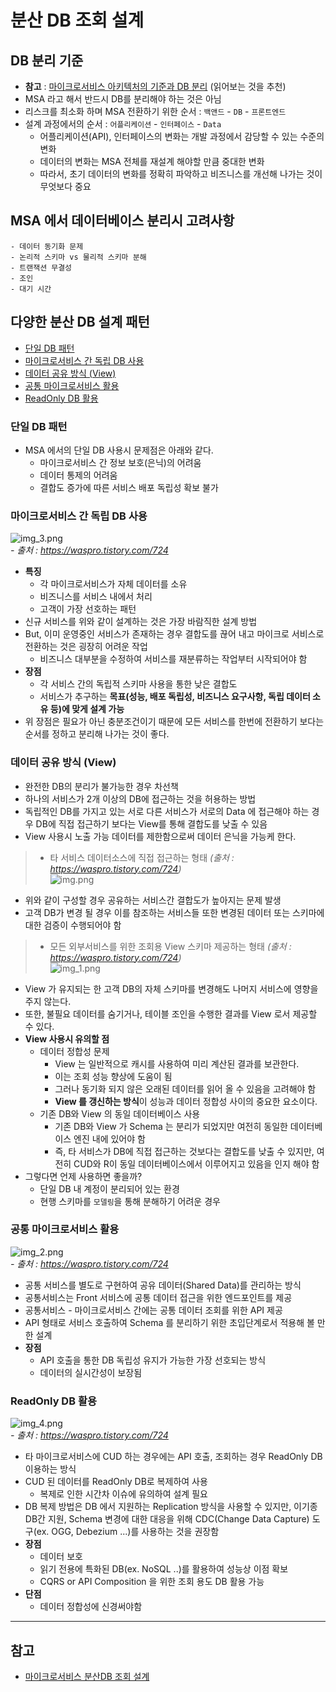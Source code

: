 # 분산 DB 조회 설계

## DB 분리 기준

- **참고** : [마이크로서비스 아키텍처의 기준과 DB 분리](https://waspro.tistory.com/718) (읽어보는 것을 추천)
- MSA 라고 해서 반드시 DB를 분리해야 하는 것은 아님
- 리스크를 최소화 하며 MSA 전환하기 위한 순서 : `백앤드` - `DB` - `프론트엔드`
- 설계 과정에서의 순서 : `어플리케이션` - `인터페이스` - `Data`
    - 어플리케이션(API), 인터페이스의 변화는 개발 과정에서 감당할 수 있는 수준의 변화
    - 데이터의 변화는 MSA 전체를 재설계 해야할 만큼 중대한 변화
    - 따라서, 초기 데이터의 변화를 정확히 파악하고 비즈니스를 개선해 나가는 것이 무엇보다 중요

## MSA 에서 데이터베이스 분리시 고려사항

    - 데이터 동기화 문제
    - 논리적 스키마 vs 물리적 스키마 분해
    - 트랜잭션 무결성
    - 조인
    - 대기 시간

## 다양한 분산 DB 설계 패턴

- [단일 DB 패턴](#단일-DB-패턴)
- [마이크로서비스 간 독립 DB 사용](#마이크로서비스-간-독립-DB-사용)
- [데이터 공유 방식 (View)](#데이터-공유-방식-view)
- [공통 마이크로서비스 활용](#공통-마이크로서비스-활용)
- [ReadOnly DB 활용](#readonly-db-활용)

### 단일 DB 패턴

- MSA 에서의 단일 DB 사용시 문제점은 아래와 같다.
    - 마이크로서비스 간 정보 보호(은닉)의 어려움
    - 데이터 통제의 어려움
    - 결합도 증가에 따른 서비스 배포 독립성 확보 불가

### 마이크로서비스 간 독립 DB 사용

![img_3.png](img_3.png)
<br>_- 출처 : https://waspro.tistory.com/724_

- **특징**
    - 각 마이크로서비스가 자체 데이터를 소유
    - 비즈니스를 서비스 내에서 처리
    - 고객이 가장 선호하는 패턴
- 신규 서비스를 위와 같이 설계하는 것은 가장 바람직한 설계 방법
- But, 이미 운영중인 서비스가 존재하는 경우 결합도를 끊어 내고 마이크로 서비스로 전환하는 것은 굉장히 어려운 작업
    - 비즈니스 대부분을 수정하여 서비스를 재분류하는 작업부터 시작되어야 함
- **장점**
    - 각 서비스 간의 독립적 스키마 사용을 통한 낮은 결합도
    - 서비스가 추구하는 **목표(성능, 배포 독립성, 비즈니스 요구사항, 독립 데이터 소유 등)에 맞게 설계 가능**
- 위 장점은 필요가 아닌 충분조건이기 때문에 모든 서비스를 한번에 전환하기 보다는 순서를 정하고 분리해 나가는 것이 좋다.

### 데이터 공유 방식 (View)

- 완전한 DB의 분리가 불가능한 경우 차선책
- 하나의 서비스가 2개 이상의 DB에 접근하는 것을 허용하는 방법
- 독립적인 DB를 가지고 있는 서로 다른 서비스가 서로의 Data 에 접근해야 하는 경우 DB에 직접 접근하기 보다는 View를 통해 결합도를 낮출 수 있음
- View 사용시 노출 가능 데이터를 제한함으로써 데이터 은닉을 가능케 한다.

> - 타 서비스 데이터소스에 직접 접근하는 형태 _(출처 : https://waspro.tistory.com/724)_ <br>
    ![img.png](img.png)

- 위와 같이 구성할 경우 공유하는 서비스간 결합도가 높아지는 문제 발생
- 고객 DB가 변경 될 경우 이를 참조하는 서비스들 또한 변경된 데이터 또는 스키마에 대한 검증이 수행되어야 함

> - 모든 외부서비스를 위한 조회용 View 스키마 제공하는 형태 _(출처 : https://waspro.tistory.com/724)_ <br>
    ![img_1.png](img_1.png)

- View 가 유지되는 한 고객 DB의 자체 스키마를 변경해도 나머지 서비스에 영향을 주지 않는다.
- 또한, 불필요 데이터를 숨기거나, 테이블 조인을 수행한 결과를 View 로서 제공할 수 있다.
- **View 사용시 유의할 점**
    - 데이터 정합성 문제
        - View 는 일반적으로 캐시를 사용하여 미리 계산된 결과를 보관한다.
        - 이는 조회 성능 향상에 도움이 됨
        - 그러나 동기화 되지 않은 오래된 데이터를 읽어 올 수 있음을 고려해야 함
        - **View 를 갱신하는 방식**이 성능과 데이터 정합성 사이의 중요한 요소이다.
    - 기존 DB와 View 의 동일 데이터베이스 사용
        - 기존 DB와 View 가 Schema 는 분리가 되었지만 여전히 동일한 데이터베이스 엔진 내에 있어야 함
        - 즉, 타 서비스가 DB에 직접 접근하는 것보다는 결합도를 낮출 수 있지만, 여전히 CUD와 R이 동일 데이터베이스에서 이루어지고 있음을 인지 해야 함
- 그렇다면 언제 사용하면 좋을까?
    - 단일 DB 내 계정이 분리되어 있는 환경
    - 현행 스키마를 `모델링`을 통해 분해하기 어려운 경우

### 공통 마이크로서비스 활용

![img_2.png](img_2.png)
<br>_- 출처 : https://waspro.tistory.com/724_

- 공통 서비스를 별도로 구현하여 공유 데이터(Shared Data)를 관리하는 방식
- 공통서비스는 Front 서비스에 공통 데이터 접근을 위한 엔드포인트를 제공
- 공통서비스 - 마이크로서비스 간에는 공통 데이터 조회를 위한 API 제공
- API 형태로 서비스 호출하여 Schema 를 분리하기 위한 초입단계로서 적용해 볼 만한 설계
- **장점**
    - API 호출을 통한 DB 독립성 유지가 가능한 가장 선호되는 방식
    - 데이터의 실시간성이 보장됨

### ReadOnly DB 활용

![img_4.png](img_4.png)
<br>_- 출처 : https://waspro.tistory.com/724_

- 타 마이크로서비스에 CUD 하는 경우에는 API 호출, 조회하는 경우 ReadOnly DB 이용하는 방식
- CUD 된 데이터를 ReadOnly DB로 복제하여 사용
    - 복제로 인한 시간차 이슈에 유의하여 설계 필요
- DB 복제 방법은 DB 에서 지원하는 Replication 방식을 사용할 수 있지만, 이기종 DB간 지원, Schema 변경에 대한 대응을 위해 CDC(Change Data Capture) 도구(ex. OGG,
  Debezium ...)를 사용하는 것을 권장함
- **장점**
    - 데이터 보호
    - 읽기 전용에 특화된 DB(ex. NoSQL ..)를 활용하여 성능상 이점 확보
    - CQRS or API Composition 을 위한 조회 용도 DB 활용 가능
- **단점**
    - 데이터 정합성에 신경써야함

---- 

## 참고

- [마이크로서비스 분산DB 조회 설계](https://waspro.tistory.com/724?category=857035)